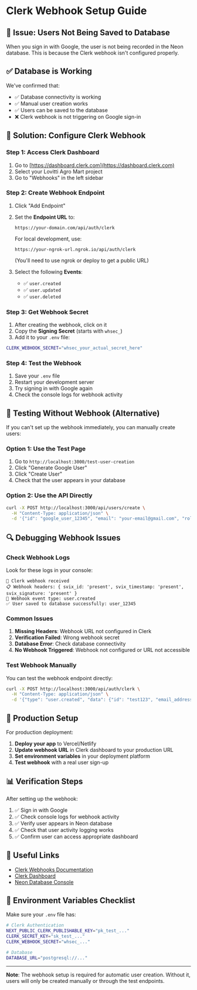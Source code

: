 # Clerk Webhook Setup Guide

## 🚨 Issue: Users Not Being Saved to Database

When you sign in with Google, the user is not being recorded in the Neon database. This is because the Clerk webhook isn't configured properly.

## ✅ Database is Working

We've confirmed that:
- ✅ Database connectivity is working
- ✅ Manual user creation works
- ✅ Users can be saved to the database
- ❌ Clerk webhook is not triggering on Google sign-in

## 🔧 Solution: Configure Clerk Webhook

### Step 1: Access Clerk Dashboard

1. Go to [https://dashboard.clerk.com](https://dashboard.clerk.com)
2. Select your Lovitti Agro Mart project
3. Go to "Webhooks" in the left sidebar

### Step 2: Create Webhook Endpoint

1. Click "Add Endpoint"
2. Set the **Endpoint URL** to:
   ```
   https://your-domain.com/api/auth/clerk
   ```
   
   For local development, use:
   ```
   https://your-ngrok-url.ngrok.io/api/auth/clerk
   ```
   (You'll need to use ngrok or deploy to get a public URL)

3. Select the following **Events**:
   - ✅ `user.created`
   - ✅ `user.updated`
   - ✅ `user.deleted`

### Step 3: Get Webhook Secret

1. After creating the webhook, click on it
2. Copy the **Signing Secret** (starts with `whsec_`)
3. Add it to your `.env` file:

```bash
CLERK_WEBHOOK_SECRET="whsec_your_actual_secret_here"
```

### Step 4: Test the Webhook

1. Save your `.env` file
2. Restart your development server
3. Try signing in with Google again
4. Check the console logs for webhook activity

## 🧪 Testing Without Webhook (Alternative)

If you can't set up the webhook immediately, you can manually create users:

### Option 1: Use the Test Page

1. Go to `http://localhost:3000/test-user-creation`
2. Click "Generate Google User"
3. Click "Create User"
4. Check that the user appears in your database

### Option 2: Use the API Directly

```bash
curl -X POST http://localhost:3000/api/users/create \
  -H "Content-Type: application/json" \
  -d '{"id": "google_user_12345", "email": "your-email@gmail.com", "role": "BUYER"}'
```

## 🔍 Debugging Webhook Issues

### Check Webhook Logs

Look for these logs in your console:

```
🔔 Clerk webhook received
📋 Webhook headers: { svix_id: 'present', svix_timestamp: 'present', svix_signature: 'present' }
🎯 Webhook event type: user.created
✅ User saved to database successfully: user_12345
```

### Common Issues

1. **Missing Headers**: Webhook URL not configured in Clerk
2. **Verification Failed**: Wrong webhook secret
3. **Database Error**: Check database connectivity
4. **No Webhook Triggered**: Webhook not configured or URL not accessible

### Test Webhook Manually

You can test the webhook endpoint directly:

```bash
curl -X POST http://localhost:3000/api/auth/clerk \
  -H "Content-Type: application/json" \
  -d '{"type": "user.created", "data": {"id": "test123", "email_addresses": [{"email_address": "test@example.com"}]}}'
```

## 🚀 Production Setup

For production deployment:

1. **Deploy your app** to Vercel/Netlify
2. **Update webhook URL** in Clerk dashboard to your production URL
3. **Set environment variables** in your deployment platform
4. **Test webhook** with a real user sign-up

## 📊 Verification Steps

After setting up the webhook:

1. ✅ Sign in with Google
2. ✅ Check console logs for webhook activity
3. ✅ Verify user appears in Neon database
4. ✅ Check that user activity logging works
5. ✅ Confirm user can access appropriate dashboard

## 🔗 Useful Links

- [Clerk Webhooks Documentation](https://clerk.com/docs/webhooks)
- [Clerk Dashboard](https://dashboard.clerk.com)
- [Neon Database Console](https://console.neon.tech)

## 📝 Environment Variables Checklist

Make sure your `.env` file has:

```bash
# Clerk Authentication
NEXT_PUBLIC_CLERK_PUBLISHABLE_KEY="pk_test_..."
CLERK_SECRET_KEY="sk_test_..."
CLERK_WEBHOOK_SECRET="whsec_..."

# Database
DATABASE_URL="postgresql://..."
```

---

**Note**: The webhook setup is required for automatic user creation. Without it, users will only be created manually or through the test endpoints.




